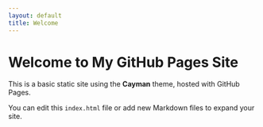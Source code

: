 ```yaml
---
layout: default
title: Welcome
---
```


# Welcome to My GitHub Pages Site

This is a basic static site using the **Cayman** theme, hosted with GitHub Pages.

You can edit this `index.html` file or add new Markdown files to expand your site.
